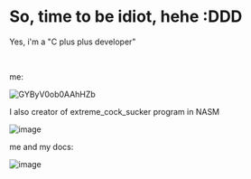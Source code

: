 # So, time to be idiot, hehe :DDD
Yes, i'm a "C plus plus developer"

<br />

me:

![GYByV0ob0AAhHZb](https://github.com/user-attachments/assets/e5c6abb7-96de-4314-a60c-60810b79485e)

I also creator of extreme_cock_sucker program in NASM

![image](https://github.com/user-attachments/assets/4ea5a47e-67af-4d70-8090-e703dcf531e2)


me and my docs:

![image](https://github.com/user-attachments/assets/059939d0-250e-4f60-8b25-279445aaae56)

